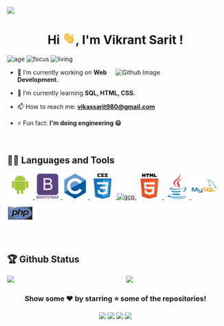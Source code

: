 ![](https://raw.githubusercontent.com/halfrost/halfrost/master/icons/header_.png)
<h1 align="center">Hi  <img src="https://raw.githubusercontent.com/ABSphreak/ABSphreak/master/gifs/Hi.gif" width="30px">, I'm Vikrant Sarit !</h1>


![age](https://img.shields.io/badge/age-20-blue)
![focus](https://img.shields.io/badge/focus-FullStack-brightgreen)
![living](https://img.shields.io/badge/living-Bhilai-3c9)

<img width="50%" align="right" alt="Github Image" src="https://raw.githubusercontent.com/onimur/.github/master/.resources/git-header.svg" />

- 🔭 I’m currently working on **Web Development.**

- 🌱 I’m currently learning **SQL, HTML, CSS.**

- 📫 How to reach me: **vikassarit980@gmail.com**

- ⚡ Fun fact: **I'm doing engineering 😃**
<br>

## 👨‍💻 Languages and Tools

<div align="left">
  <p align="left"> <a href="https://developer.android.com" target="_blank"> 
 
<img src="https://raw.githubusercontent.com/devicons/devicon/master/icons/android/android-original-wordmark.svg" alt="android" width="60" height="60"/> </a> 
 <a href="https://getbootstrap.com" target="_blank"> <img src="https://raw.githubusercontent.com/devicons/devicon/master/icons/bootstrap/bootstrap-plain-wordmark.svg"          alt="bootstrap" width="60" height="60"/> </a> 
 <a href="https://www.cprogramming.com/" target="_blank"> <img src="https://raw.githubusercontent.com/devicons/devicon/master/icons/c/c-original.svg" alt="c" width="60"  height="60"/> </a>
 <a href="https://www.w3schools.com/css/" target="_blank"> <img src="https://raw.githubusercontent.com/devicons/devicon/master/icons/css3/css3-original-wordmark.svg"  alt="css3" width="60" height="60"/> </a> 
 <a href="https://cloud.google.com" target="_blank"> <img src="https://www.vectorlogo.zone/logos/google_cloud/google_cloud-icon.svg" alt="gcp" width="60" height="60"/> </a> 
 <a href="https://www.w3.org/html/" target="_blank"> <img src="https://raw.githubusercontent.com/devicons/devicon/master/icons/html5/html5-original-wordmark.svg" alt="html5"  width="60" height="60"/> </a>
 <a href="https://www.java.com" target="_blank"> <img src="https://raw.githubusercontent.com/devicons/devicon/master/icons/java/java-original.svg" alt="java" width="60"    height="60"/> </a>
 <a href="https://www.mysql.com/" target="_blank"> <img src="https://raw.githubusercontent.com/devicons/devicon/master/icons/mysql/mysql-original-wordmark.svg" alt="mysql"  width="60" height="60"/> </a> <a href="https://www.php.net" target="_blank"> <img src="https://raw.githubusercontent.com/devicons/devicon/master/icons/php/php-original.svg"  alt="php" width="60" height="60"/> </a>
  </p>

  <br>
  
## 🏆 Github Status

<img  src="https://github-readme-stats.vercel.app/api?username=Vikrantsarit&show_icons=true&hide_border=true&theme=dark" width="45%" align="right" >

<img  src="https://github-readme-streak-stats.herokuapp.com/?user=Vikrantsarit&theme=dark" width="45%" >

<br>

<div align="center">


### Show some ❤️ by starring ⭐ some of the repositories!


[<img src="https://img.shields.io/badge/linkedin-%230077B5.svg?&style=for-the-badge&logo=linkedin&logoColor=white">](https://www.linkedin.com/in/vikrant-sarit-4a0b50199/)
[<img src="https://img.shields.io/badge/instagram-%23E4405F.svg?&style=for-the-badge&logo=instagram&logoColor=white">]()
[<img src="https://img.shields.io/badge/facebook-%231877F2.svg?&style=for-the-badge&logo=facebook&logoColor=white">]()
[<img src="https://img.shields.io/badge/Portfolio-%23000000.svg?&style=for-the-badge">]()






</div>

